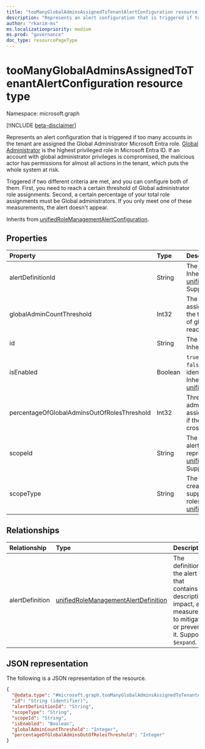 ```yaml
---
title: "tooManyGlobalAdminsAssignedToTenantAlertConfiguration resource type"
description: "Represents an alert configuration that is triggered if too many accounts in the tenant are assigned the Global Administrator Microsoft Entra role."
author: "rkarim-ms"
ms.localizationpriority: medium
ms.prod: "governance"
doc_type: resourcePageType
---
```


# tooManyGlobalAdminsAssignedToTenantAlertConfiguration resource type

Namespace: microsoft.graph

[!INCLUDE [beta-disclaimer](../../includes/beta-disclaimer.md)]

Represents an alert configuration that is triggered if too many accounts in the tenant are assigned the Global Administrator Microsoft Entra role. [Global Administrator](/azure/active-directory/roles/permissions-reference?toc=%2Fgraph%2Ftoc.json#global-administrator) is the highest privileged role in Microsoft Entra ID. If an account with global administrator privileges is compromised, the malicious actor has permissions for almost all actions in the tenant, which puts the whole system at risk.

Triggered if two different criteria are met, and you can configure both of them. First, you need to reach a certain threshold of Global administrator role assignments. Second, a certain percentage of your total role assignments must be Global administrators. If you only meet one of these measurements, the alert doesn't appear.

Inherits from [unifiedRoleManagementAlertConfiguration](../resources/unifiedrolemanagementalertconfiguration.md).

## Properties
|Property|Type|Description|
|:---|:---|:---|
|alertDefinitionId|String|The identifier of an alert definition. Inherited from [unifiedRoleManagementAlertConfiguration](../resources/unifiedrolemanagementalertconfiguration.md). Supports `$filter` (`eq`, `ne`).|
|globalAdminCountThreshold|Int32| The threshold for the number of accounts assigned the Global Administrator role in the tenant. Triggers an alert if the number of global administrators in the tenant reaches or crosses this threshold value. |
|id|String|The identifier of the alert configuration. Inherited from [entity](../resources/entity.md).|
|isEnabled|Boolean|`true` if the alert is enabled. Setting it to `false` disables PIM scanning the tenant to identify instances that trigger this alert. Inherited from [unifiedRoleManagementAlertConfiguration](../resources/unifiedrolemanagementalertconfiguration.md).|
|percentageOfGlobalAdminsOutOfRolesThreshold|Int32|Threshold of the percentage of global administrators out of all the role assignments in the tenant. Triggers an alert if the percentage in the tenant reaches or crosses this threshold value.|
|scopeId|String|The identifier of the scope to which the alert is related. Only `/` is supported to represent the tenant scope. Inherited from [unifiedRoleManagementAlertConfiguration](../resources/unifiedrolemanagementalertconfiguration.md). Supports `$filter` (`eq`, `ne`).|
|scopeType|String|The type of scope where the alert is created. `DirectoryRole` is the only currently supported scope type for Microsoft Entra roles. Inherited from [unifiedRoleManagementAlertConfiguration](../resources/unifiedrolemanagementalertconfiguration.md).|

## Relationships
|Relationship|Type|Description|
|:---|:---|:---|
|alertDefinition|[unifiedRoleManagementAlertDefinition](../resources/unifiedrolemanagementalertdefinition.md)| The definition of the alert that contains its description, impact, and measures to mitigate or prevent it. Supports `$expand`.|

## JSON representation
The following is a JSON representation of the resource.
<!-- {
  "blockType": "resource",
  "keyProperty": "id",
  "@odata.type": "microsoft.graph.tooManyGlobalAdminsAssignedToTenantAlertConfiguration",
  "baseType": "microsoft.graph.unifiedRoleManagementAlertConfiguration",
  "openType": false
}
-->
``` json
{
  "@odata.type": "#microsoft.graph.tooManyGlobalAdminsAssignedToTenantAlertConfiguration",
  "id": "String (identifier)",
  "alertDefinitionId": "String",
  "scopeType": "String",
  "scopeId": "String",
  "isEnabled": "Boolean",
  "globalAdminCountThreshold": "Integer",
  "percentageOfGlobalAdminsOutOfRolesThreshold": "Integer"
}
```
